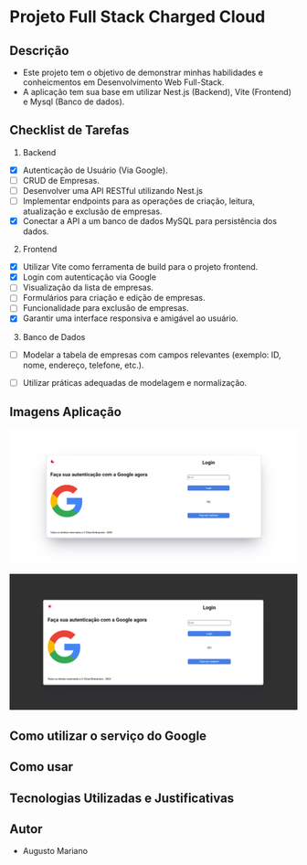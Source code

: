 # Projeto Full Stack Charged Cloud

## Descrição
- Este projeto tem o objetivo de demonstrar minhas habilidades e conheicmentos em Desenvolvimento Web Full-Stack.
- A aplicação tem sua base em utilizar Nest.js (Backend), Vite (Frontend) e Mysql (Banco de dados).

## Checklist de Tarefas

1. Backend
- [x] Autenticação de Usuário (Via Google).
- [ ] CRUD de Empresas.
- [ ] Desenvolver uma API RESTful utilizando Nest.js
- [ ] Implementar endpoints para as operações de criação, leitura, atualização e exclusão de empresas.
- [x] Conectar a API a um banco de dados MySQL para persistência dos dados.

2. Frontend
- [x] Utilizar Vite como ferramenta de build para o projeto frontend.
- [x] Login com autenticação via Google
- [ ] Visualização da lista de empresas.
- [ ] Formulários para criação e edição de empresas.
- [ ] Funcionalidade para exclusão de empresas.
- [x] Garantir uma interface responsiva e amigável ao usuário.

3. Banco de Dados
- [ ] Modelar a tabela de empresas com campos relevantes (exemplo: ID, nome, endereço, telefone, etc.).
- [ ] Utilizar práticas adequadas de modelagem e normalização.


## Imagens Aplicação
![Tela Login](./assetsforread/screenAuth.png)

![Tela Login Black Screen](./assetsforread/blackScreenAuth.png)

## Como utilizar o serviço do Google

## Como usar

## Tecnologias Utilizadas e Justificativas

## Autor
- Augusto Mariano